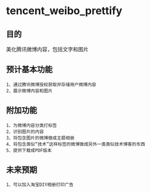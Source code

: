 # tencent_weibo_prettify

## 目的

美化腾讯微博内容，包括文字和图片

## 预计基本功能

    1、通过腾讯微博授权获取并存储用户微博内容
    2、展示微博内容和图片

## 附加功能

    1、为微博内容分类打标签
    2、识别图片的内容
    3、将包含图片的微博做成主题相册
    4、将包含类似“技术”这样标签的微博做成另外一类类似技术博客的东西
    5、提供下载成PDF版本

## 未来预期

    1、可以加入淘宝DIY相册打印广告
